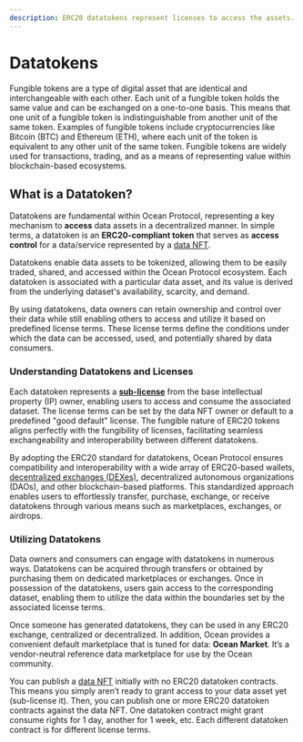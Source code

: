 ```yaml
---
description: ERC20 datatokens represent licenses to access the assets.
---
```


# Datatokens

Fungible tokens are a type of digital asset that are identical and interchangeable with each other. Each unit of a fungible token holds the same value and can be exchanged on a one-to-one basis. This means that one unit of a fungible token is indistinguishable from another unit of the same token. Examples of fungible tokens include cryptocurrencies like Bitcoin (BTC) and Ethereum (ETH), where each unit of the token is equivalent to any other unit of the same token. Fungible tokens are widely used for transactions, trading, and as a means of representing value within blockchain-based ecosystems.

## What is a Datatoken?&#x20;

Datatokens are fundamental within Ocean Protocol, representing a key mechanism to **access** data assets in a decentralized manner. In simple terms, a datatoken is an **ERC20-compliant token** that serves as **access control** for a data/service represented by a [data NFT](data-nfts.md).

Datatokens enable data assets to be tokenized, allowing them to be easily traded, shared, and accessed within the Ocean Protocol ecosystem. Each datatoken is associated with a particular data asset, and its value is derived from the underlying dataset's availability, scarcity, and demand.

By using datatokens, data owners can retain ownership and control over their data while still enabling others to access and utilize it based on predefined license terms. These license terms define the conditions under which the data can be accessed, used, and potentially shared by data consumers.

### Understanding Datatokens and Licenses

Each datatoken represents a [**sub-license**](../../discover/glossary.md) from the base intellectual property (IP) owner, enabling users to access and consume the associated dataset. The license terms can be set by the data NFT owner or default to a predefined "good default" license. The fungible nature of ERC20 tokens aligns perfectly with the fungibility of licenses, facilitating seamless exchangeability and interoperability between different datatokens.

By adopting the ERC20 standard for datatokens, Ocean Protocol ensures compatibility and interoperability with a wide array of ERC20-based wallets, [decentralized exchanges (DEXes)](https://blog.oceanprotocol.com/ocean-datatokens-will-be-tradeable-on-decentrs-dex-41715a166a1f), decentralized autonomous organizations (DAOs), and other blockchain-based platforms. This standardized approach enables users to effortlessly transfer, purchase, exchange, or receive datatokens through various means such as marketplaces, exchanges, or airdrops.

### Utilizing Datatokens

Data owners and consumers can engage with datatokens in numerous ways. Datatokens can be acquired through transfers or obtained by purchasing them on dedicated marketplaces or exchanges. Once in possession of the datatokens, users gain access to the corresponding dataset, enabling them to utilize the data within the boundaries set by the associated license terms.

Once someone has generated datatokens, they can be used in any ERC20 exchange, centralized or decentralized. In addition, Ocean provides a convenient default marketplace that is tuned for data: **Ocean Market**. It’s a vendor-neutral reference data marketplace for use by the Ocean community.

You can publish a [data NFT](data-nfts.md) initially with no ERC20 datatoken contracts. This means you simply aren’t ready to grant access to your data asset yet (sub-license it). Then, you can publish one or more ERC20 datatoken contracts against the data NFT. One datatoken contract might grant consume rights for 1 day, another for 1 week, etc. Each different datatoken contract is for different license terms.
